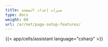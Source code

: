 ```yaml
---
title: ميزات إعداد الصفحة
type: docs
weight: 60
url: /ar/net/page-setup-features/
---
```



{{< app/cells/assistant language="csharp" >}}
